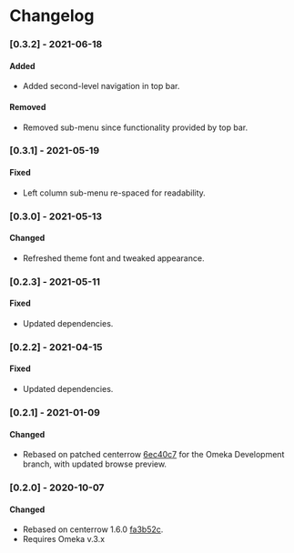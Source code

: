 # Changelog



### [0.3.2] - 2021-06-18 ###

#### Added ####

- Added second-level navigation in top bar.

#### Removed ####

- Removed sub-menu since functionality provided by top bar.



### [0.3.1] - 2021-05-19 ###

#### Fixed ####

- Left column sub-menu re-spaced for readability.



### [0.3.0] - 2021-05-13 ###

#### Changed ####

- Refreshed theme font and tweaked appearance.



### [0.2.3] - 2021-05-11 ###

#### Fixed ####

- Updated dependencies.



### [0.2.2] - 2021-04-15 ###

#### Fixed ####

- Updated dependencies.



### [0.2.1] - 2021-01-09 ###

#### Changed ####

- Rebased on patched centerrow [6ec40c7](https://github.com/omeka-s-themes/centerrow/commit/6ec40c73c74145059f489e0bec97bb3b4a500688) for the Omeka Development branch, with updated browse preview.



### [0.2.0] - 2020-10-07 ###

#### Changed ####

- Rebased on centerrow 1.6.0 [fa3b52c](https://github.com/omeka-s-themes/centerrow/commit/fa3b52cd1b68cb0e2c7e588286cb96274dd5e6d7). 
- Requires Omeka v.3.x

